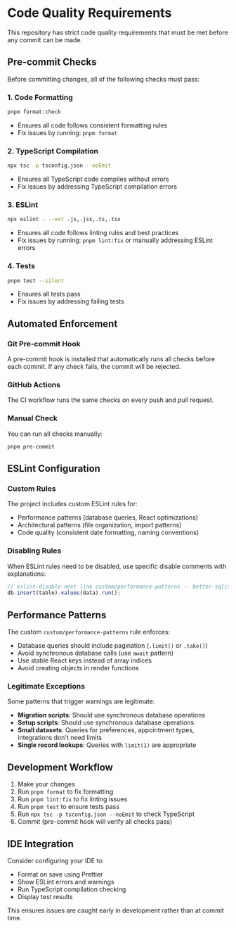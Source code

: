# Code Quality Requirements

This repository has strict code quality requirements that must be met before any commit can be made.

## Pre-commit Checks

Before committing changes, all of the following checks must pass:

### 1. Code Formatting

```bash
pnpm format:check
```

- Ensures all code follows consistent formatting rules
- Fix issues by running: `pnpm format`

### 2. TypeScript Compilation

```bash
npx tsc -p tsconfig.json --noEmit
```

- Ensures all TypeScript code compiles without errors
- Fix issues by addressing TypeScript compilation errors

### 3. ESLint

```bash
npx eslint . --ext .js,.jsx,.ts,.tsx
```

- Ensures all code follows linting rules and best practices
- Fix issues by running: `pnpm lint:fix` or manually addressing ESLint errors

### 4. Tests

```bash
pnpm test --silent
```

- Ensures all tests pass
- Fix issues by addressing failing tests

## Automated Enforcement

### Git Pre-commit Hook

A pre-commit hook is installed that automatically runs all checks before each commit. If any check fails, the commit will be rejected.

### GitHub Actions

The CI workflow runs the same checks on every push and pull request.

### Manual Check

You can run all checks manually:

```bash
pnpm pre-commit
```

## ESLint Configuration

### Custom Rules

The project includes custom ESLint rules for:

- Performance patterns (database queries, React optimizations)
- Architectural patterns (file organization, import patterns)
- Code quality (consistent date formatting, naming conventions)

### Disabling Rules

When ESLint rules need to be disabled, use specific disable comments with explanations:

```typescript
// eslint-disable-next-line custom/performance-patterns -- better-sqlite3 is synchronous by design
db.insert(table).values(data).run();
```

## Performance Patterns

The custom `custom/performance-patterns` rule enforces:

- Database queries should include pagination (`.limit()` or `.take()`)
- Avoid synchronous database calls (use `await` pattern)
- Use stable React keys instead of array indices
- Avoid creating objects in render functions

### Legitimate Exceptions

Some patterns that trigger warnings are legitimate:

- **Migration scripts**: Should use synchronous database operations
- **Setup scripts**: Should use synchronous database operations
- **Small datasets**: Queries for preferences, appointment types, integrations don't need limits
- **Single record lookups**: Queries with `limit(1)` are appropriate

## Development Workflow

1. Make your changes
2. Run `pnpm format` to fix formatting
3. Run `pnpm lint:fix` to fix linting issues
4. Run `pnpm test` to ensure tests pass
5. Run `npx tsc -p tsconfig.json --noEmit` to check TypeScript
6. Commit (pre-commit hook will verify all checks pass)

## IDE Integration

Consider configuring your IDE to:

- Format on save using Prettier
- Show ESLint errors and warnings
- Run TypeScript compilation checking
- Display test results

This ensures issues are caught early in development rather than at commit time.
